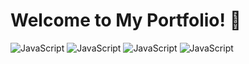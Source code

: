 # Welcome to My Portfolio! :wave:

<img alt="JavaScript" src="https://img.shields.io/badge/javascript-%23323330.svg?style=plastic&logo=javascript&logoColor=%23F7DF1E"/>

<img alt="JavaScript" src="https://img.shields.io/badge/javascript-%23323330.svg?style=flat&logo=javascript&logoColor=%23F7DF1E"/>

<img alt="JavaScript" src="https://img.shields.io/badge/javascript-%23323330.svg?style=flat-square&logo=javascript&logoColor=%23F7DF1E"/>

<img alt="JavaScript" src="https://img.shields.io/badge/javascript-%23323330.svg?style=for-the-badge&logo=javascript&logoColor=%23F7DF1E"/>


